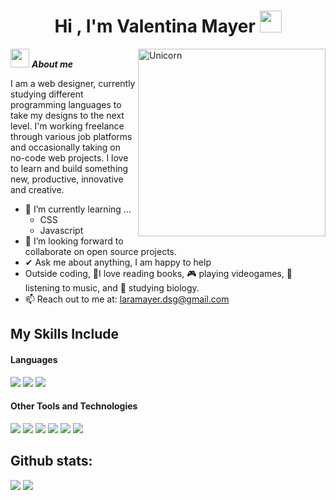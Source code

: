 <h1 align="center"><b>Hi , I'm Valentina Mayer </b><img src="https://media.giphy.com/media/hvRJCLFzcasrR4ia7z/giphy.gif" width="35"></h1>
<!--  -->
<img align="right" width=300px alt="Unicorn" src="https://media0.giphy.com/media/v1.Y2lkPTc5MGI3NjExOG4zMGs5MnNvczd6ZzA1OTFxMTg4bGFxZGkwb3c4eW96Y3BoaWZ3diZlcD12MV9pbnRlcm5hbF9naWZfYnlfaWQmY3Q9Zw/OumCa12QC9CIvBe2c1/giphy.gif" />

<img src="https://media2.giphy.com/media/v1.Y2lkPTc5MGI3NjExbW91aHlydnpud3AwaXlhdzJucHVqZnQwc2liOG41ODd0bWVkd2d4biZlcD12MV9pbnRlcm5hbF9naWZfYnlfaWQmY3Q9Zw/H7gdwW1UOWyRlVYpwt/giphy.gif" width="30px">&nbsp;***About me***

I am a web designer, currently studying different programming languages to take my designs to the next level. I'm working freelance through various job platforms and occasionally taking on no-code web projects. I love to learn and build something new, productive, innovative and creative.
- 🌱 I’m currently learning ...
  - CSS
  - Javascript
- 👯 I’m looking forward to collaborate on open source projects.
- ✔ Ask me about anything, I am happy to help<br>
- Outside coding, 💜I love reading books, 🎮 playing videogames, 🎵 listening to music, and 📖 studying biology.
- 📫 Reach out to me at: <a href="laramayer.dsg@gmail.com">laramayer.dsg@gmail.com</a>

## My Skills Include

<h4> Languages </h4>
<span> 
  <img src="https://img.shields.io/badge/HTML5-HTML5?style=flat&logo=HTML5&logoColor=white&labelColor=%23b2443a&color=%23fa8072">
  <img src="https://img.shields.io/badge/CSS3-CSS3?style=flat&logo=CSS&logoColor=white&labelColor=%23b2443a&color=%23fa8072">
  <img src="https://img.shields.io/badge/JavaScript-JAVASCRIPT?style=flat&logo=JavaScript&logoColor=white&labelColor=%23b2443a&color=%23fa8072">

 

</span>


<h4> Other Tools and Technologies </h4>
<span>
  <img src="https://img.shields.io/badge/Figma-Figma?style=flat&logo=Figma&logoColor=white&labelColor=%23734991&color=%23a77bc6">
  <img src="https://img.shields.io/badge/Notion-Notion?style=flat&logo=Notion&logoColor=white&labelColor=%23734991&color=%23a77bc6">
  <img src="https://img.shields.io/badge/Wordpress-Wordpress?style=flat&logo=Wordpress&logoColor=white&labelColor=%23734991&color=%23a77bc6">
  <img src="https://img.shields.io/badge/Elementor-Elementor?style=flat&logo=Elementor&logoColor=white&labelColor=%23734991&color=%23a77bc6">
  <img src="https://img.shields.io/badge/Webflow-Webflow?style=flat&logo=Webflow&logoColor=white&labelColor=%23734991&color=%23a77bc6">
  <img src="https://img.shields.io/badge/Framer-Framer?style=flat&logo=Framer&logoColor=white&labelColor=%23734991&color=%23a77bc6">



</span>

<h2>Github stats:</h2> 

[![](https://github-readme-stats.vercel.app/api?username=mvalentina2&show_icons=true&theme=tokyonight&hide_border=true&locale=en)](https://github.com/mvalentina2)
[![](https://github-readme-streak-stats.herokuapp.com/?user=mvalentina2&theme=material-palenight)](https://github.com/mvalentina2)
</div>

